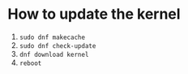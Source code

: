 # How to update the kernel

1. `sudo dnf makecache`
2. `sudo dnf check-update`
3. `dnf download kernel`
4. `reboot`
